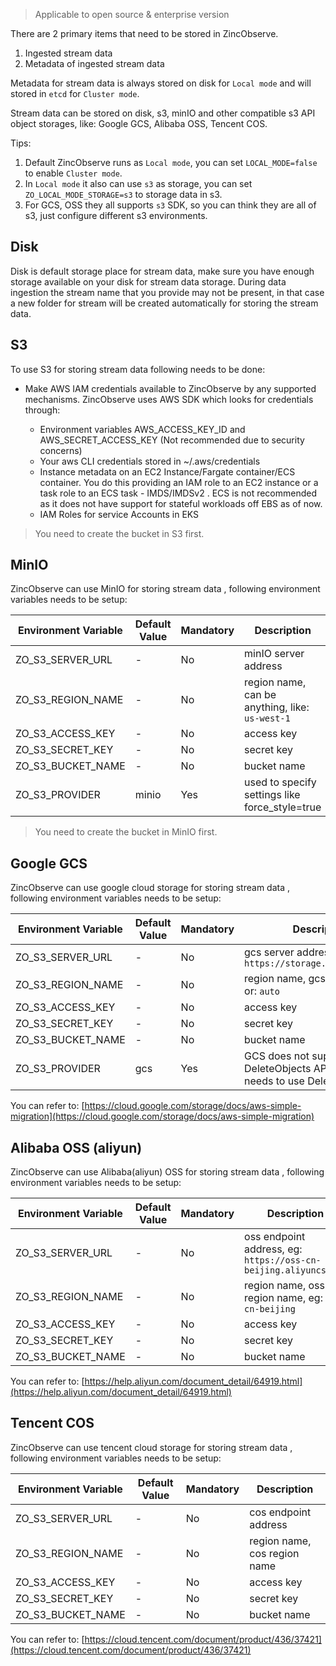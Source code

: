 > Applicable to open source & enterprise version

There are 2 primary items that need to be stored in ZincObserve. 

1. Ingested stream data
1. Metadata of ingested stream data

Metadata for stream data is always stored on disk for `Local mode` and will stored in `etcd` for `Cluster mode`.

Stream data can be stored on disk, s3, minIO and other compatible s3 API object storages, like: Google GCS, Alibaba OSS, Tencent COS. 

Tips:

1. Default ZincObserve runs as `Local mode`, you can set `LOCAL_MODE=false` to enable `Cluster mode`.
1. In `Local mode` it also can use `s3` as storage, you can set `ZO_LOCAL_MODE_STORAGE=s3` to storage data in s3.
1. For GCS, OSS they all supports `s3` SDK, so you can think they are all of s3, just configure different s3 environments.

## Disk

Disk is default storage place for stream data, make sure you have enough storage available on your disk for stream data storage. During data ingestion the stream name that you provide may not be present, in that case a new folder for stream will be created automatically for storing the stream data.

## S3

To use S3 for storing stream data following needs to be done:

* Make AWS IAM credentials available to ZincObserve by any supported mechanisms. ZincObserve uses AWS SDK which looks for credentials through:

    - Environment variables AWS_ACCESS_KEY_ID and AWS_SECRET_ACCESS_KEY (Not recommended due to security concerns)
    - Your aws CLI credentials stored in ~/.aws/credentials
    - Instance metadata on an EC2 Instance/Fargate container/ECS container. You do this providing an IAM role to an EC2 instance or a task role to an ECS task - IMDS/IMDSv2 . ECS is not recommended as it does not have support for stateful workloads off EBS as of now.
    - IAM Roles for service Accounts in EKS

> You need to create the bucket in S3 first.

## MinIO

ZincObserve can use MinIO for storing stream data , following environment variables needs to be setup:

| Environment Variable        | Default Value | Mandatory     | Description                                                               |
| --------------------------- | ------------- |-------------- | ------------------------------------------------------------------------- |
| ZO_S3_SERVER_URL            | -             | No            | minIO server address |
| ZO_S3_REGION_NAME           | -             | No            | region name, can be anything, like: `us-west-1` |
| ZO_S3_ACCESS_KEY            | -             | No            | access key |
| ZO_S3_SECRET_KEY            | -             | No            | secret key |
| ZO_S3_BUCKET_NAME           | -             | No            | bucket name |
| ZO_S3_PROVIDER              | minio         | Yes           | used to specify settings like force_style=true |

> You need to create the bucket in MinIO first.

## Google GCS

ZincObserve can use google cloud storage for storing stream data , following environment variables needs to be setup:

| Environment Variable        | Default Value | Mandatory     | Description                                                               |
| --------------------------- | ------------- |-------------- | ------------------------------------------------------------------------- |
| ZO_S3_SERVER_URL            | -             | No            | gcs server address. should be: `https://storage.googleapis.com` |
| ZO_S3_REGION_NAME           | -             | No            | region name, gcs region name, or: `auto` |
| ZO_S3_ACCESS_KEY            | -             | No            | access key |
| ZO_S3_SECRET_KEY            | -             | No            | secret key |
| ZO_S3_BUCKET_NAME           | -             | No            | bucket name |
| ZO_S3_PROVIDER              | gcs         | Yes           | GCS does not support DeleteObjects API. Compactor needs to use DeleteObject API|

You can refer to: [https://cloud.google.com/storage/docs/aws-simple-migration](https://cloud.google.com/storage/docs/aws-simple-migration)

## Alibaba OSS (aliyun)

ZincObserve can use Alibaba(aliyun) OSS for storing stream data , following environment variables needs to be setup:

| Environment Variable        | Default Value | Mandatory     | Description                                                               |
| --------------------------- | ------------- |-------------- | ------------------------------------------------------------------------- |
| ZO_S3_SERVER_URL            | -             | No            | oss endpoint address, eg: `https://oss-cn-beijing.aliyuncs.com` |
| ZO_S3_REGION_NAME           | -             | No            | region name, oss region name, eg: `oss-cn-beijing` |
| ZO_S3_ACCESS_KEY            | -             | No            | access key |
| ZO_S3_SECRET_KEY            | -             | No            | secret key |
| ZO_S3_BUCKET_NAME           | -             | No            | bucket name |

You can refer to: [https://help.aliyun.com/document_detail/64919.html](https://help.aliyun.com/document_detail/64919.html)

## Tencent COS

ZincObserve can use tencent cloud storage for storing stream data , following environment variables needs to be setup:

| Environment Variable        | Default Value | Mandatory     | Description                                                               |
| --------------------------- | ------------- |-------------- | ------------------------------------------------------------------------- |
| ZO_S3_SERVER_URL            | -             | No            | cos endpoint address |
| ZO_S3_REGION_NAME           | -             | No            | region name, cos region name |
| ZO_S3_ACCESS_KEY            | -             | No            | access key |
| ZO_S3_SECRET_KEY            | -             | No            | secret key |
| ZO_S3_BUCKET_NAME           | -             | No            | bucket name |

You can refer to: [https://cloud.tencent.com/document/product/436/37421](https://cloud.tencent.com/document/product/436/37421)

